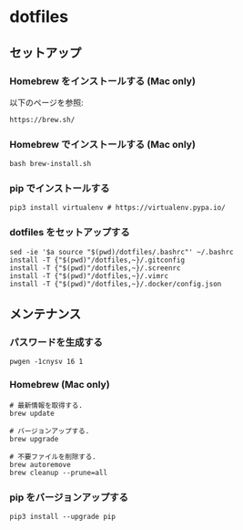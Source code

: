 # dotfiles

## セットアップ

### Homebrew をインストールする (Mac only)

以下のページを参照:

    https://brew.sh/

### Homebrew でインストールする (Mac only)

    bash brew-install.sh

### pip でインストールする

    pip3 install virtualenv # https://virtualenv.pypa.io/

### dotfiles をセットアップする

    sed -ie '$a source "$(pwd)/dotfiles/.bashrc"' ~/.bashrc
    install -T {"$(pwd)"/dotfiles,~}/.gitconfig
    install -T {"$(pwd)"/dotfiles,~}/.screenrc
    install -T {"$(pwd)"/dotfiles,~}/.vimrc
    install -T {"$(pwd)"/dotfiles,~}/.docker/config.json

## メンテナンス

### パスワードを生成する

    pwgen -1cnysv 16 1

### Homebrew (Mac only)

    # 最新情報を取得する.
    brew update

    # バージョンアップする.
    brew upgrade

    # 不要ファイルを削除する.
    brew autoremove
    brew cleanup --prune=all

### pip をバージョンアップする

    pip3 install --upgrade pip

